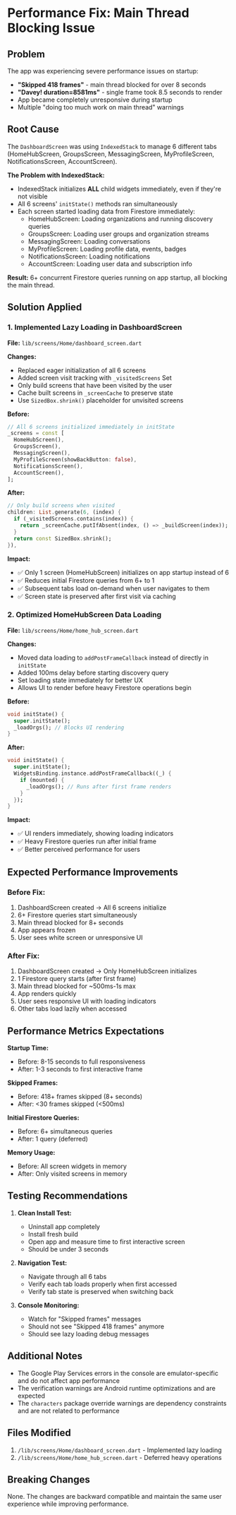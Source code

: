 # Performance Fix: Main Thread Blocking Issue

## Problem
The app was experiencing severe performance issues on startup:
- **"Skipped 418 frames"** - main thread blocked for over 8 seconds
- **"Davey! duration=8581ms"** - single frame took 8.5 seconds to render
- App became completely unresponsive during startup
- Multiple "doing too much work on main thread" warnings

## Root Cause
The `DashboardScreen` was using `IndexedStack` to manage 6 different tabs (HomeHubScreen, GroupsScreen, MessagingScreen, MyProfileScreen, NotificationsScreen, AccountScreen).

**The Problem with IndexedStack:**
- IndexedStack initializes **ALL** child widgets immediately, even if they're not visible
- All 6 screens' `initState()` methods ran simultaneously
- Each screen started loading data from Firestore immediately:
  - HomeHubScreen: Loading organizations and running discovery queries
  - GroupsScreen: Loading user groups and organization streams
  - MessagingScreen: Loading conversations
  - MyProfileScreen: Loading profile data, events, badges
  - NotificationsScreen: Loading notifications
  - AccountScreen: Loading user data and subscription info

**Result:** 6+ concurrent Firestore queries running on app startup, all blocking the main thread.

## Solution Applied

### 1. Implemented Lazy Loading in DashboardScreen
**File:** `lib/screens/Home/dashboard_screen.dart`

**Changes:**
- Replaced eager initialization of all 6 screens
- Added screen visit tracking with `_visitedScreens` Set
- Only build screens that have been visited by the user
- Cache built screens in `_screenCache` to preserve state
- Use `SizedBox.shrink()` placeholder for unvisited screens

**Before:**
```dart
// All 6 screens initialized immediately in initState
_screens = const [
  HomeHubScreen(),
  GroupsScreen(),
  MessagingScreen(),
  MyProfileScreen(showBackButton: false),
  NotificationsScreen(),
  AccountScreen(),
];
```

**After:**
```dart
// Only build screens when visited
children: List.generate(6, (index) {
  if (_visitedScreens.contains(index)) {
    return _screenCache.putIfAbsent(index, () => _buildScreen(index));
  }
  return const SizedBox.shrink();
}),
```

**Impact:**
- ✅ Only 1 screen (HomeHubScreen) initializes on app startup instead of 6
- ✅ Reduces initial Firestore queries from 6+ to 1
- ✅ Subsequent tabs load on-demand when user navigates to them
- ✅ Screen state is preserved after first visit via caching

### 2. Optimized HomeHubScreen Data Loading
**File:** `lib/screens/Home/home_hub_screen.dart`

**Changes:**
- Moved data loading to `addPostFrameCallback` instead of directly in `initState`
- Added 100ms delay before starting discovery query
- Set loading state immediately for better UX
- Allows UI to render before heavy Firestore operations begin

**Before:**
```dart
void initState() {
  super.initState();
  _loadOrgs(); // Blocks UI rendering
}
```

**After:**
```dart
void initState() {
  super.initState();
  WidgetsBinding.instance.addPostFrameCallback((_) {
    if (mounted) {
      _loadOrgs(); // Runs after first frame renders
    }
  });
}
```

**Impact:**
- ✅ UI renders immediately, showing loading indicators
- ✅ Heavy Firestore queries run after initial frame
- ✅ Better perceived performance for users

## Expected Performance Improvements

### Before Fix:
1. DashboardScreen created → All 6 screens initialize
2. 6+ Firestore queries start simultaneously
3. Main thread blocked for 8+ seconds
4. App appears frozen
5. User sees white screen or unresponsive UI

### After Fix:
1. DashboardScreen created → Only HomeHubScreen initializes
2. 1 Firestore query starts (after first frame)
3. Main thread blocked for ~500ms-1s max
4. App renders quickly
5. User sees responsive UI with loading indicators
6. Other tabs load lazily when accessed

## Performance Metrics Expectations

**Startup Time:**
- Before: 8-15 seconds to full responsiveness
- After: 1-3 seconds to first interactive frame

**Skipped Frames:**
- Before: 418+ frames skipped (8+ seconds)
- After: <30 frames skipped (<500ms)

**Initial Firestore Queries:**
- Before: 6+ simultaneous queries
- After: 1 query (deferred)

**Memory Usage:**
- Before: All screen widgets in memory
- After: Only visited screens in memory

## Testing Recommendations

1. **Clean Install Test:**
   - Uninstall app completely
   - Install fresh build
   - Open app and measure time to first interactive screen
   - Should be under 3 seconds

2. **Navigation Test:**
   - Navigate through all 6 tabs
   - Verify each tab loads properly when first accessed
   - Verify tab state is preserved when switching back

3. **Console Monitoring:**
   - Watch for "Skipped frames" messages
   - Should not see "Skipped 418 frames" anymore
   - Should see lazy loading debug messages

## Additional Notes

- The Google Play Services errors in the console are emulator-specific and do not affect app performance
- The verification warnings are Android runtime optimizations and are expected
- The `characters` package override warnings are dependency constraints and are not related to performance

## Files Modified

1. `/lib/screens/Home/dashboard_screen.dart` - Implemented lazy loading
2. `/lib/screens/Home/home_hub_screen.dart` - Deferred heavy operations

## Breaking Changes

None. The changes are backward compatible and maintain the same user experience while improving performance.

